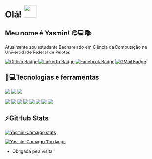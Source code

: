 
# Olá! <img src="https://raw.githubusercontent.com/TheDudeThatCode/TheDudeThatCode/master/Assets/Hi.gif" width="40" height="40" />

## Meu nome é Yasmin! 😊💻📚
Atualmente sou estudante Bacharelado em Ciência da Computação na Universidade Federal de Pelotas


[![Github Badge](https://img.shields.io/badge/-Github-000?style=flat-square&logo=Github&logoColor=white&link=https://github.com/Yasmin-Camargo)](https://github.com/Yasmin-Camargo)
[![Linkedin Badge](https://img.shields.io/badge/-LinkedIn-blue?style=flat-square&logo=Linkedin&logoColor=white&link=https://www.linkedin.com/in/yasmin-souza-camargo-4a036b163/)](https://www.linkedin.com/in/yasmin-souza-camargo-4a036b163/)
[![Facebook Badge](https://img.shields.io/badge/Facebook-1877F2?style=flat-square&logo=facebook&logoColor=white&link=https://web.facebook.com/yasmin.camargo.1291421/)](https://web.facebook.com/yasmin.camargo.1291421/)
[![GMail Badge](https://img.shields.io/badge/Gmail-D14836?style=flat-square&logo=gmail&logoColor=white&link=https://github.com/Yasmin-Camargo)](yasmin.sc@inf.ufpel.edu.br)

## 🚀💻Tecnologias e ferramentas
[<img src="https://img.shields.io/badge/Linux-FCC624?style=for-the-badge&logo=linux&logoColor=black" />]()
[<img src="https://img.shields.io/badge/Ubuntu-E95420?style=for-the-badge&logo=ubuntu&logoColor=white" />]()
[<img src="https://img.shields.io/badge/Windows-0078D6?style=for-the-badge&logo=windows&logoColor=white" />]()

[<img src="https://img.shields.io/badge/Python-FFD43B?style=for-the-badge&logo=python&logoColor=blue" />]()
[<img src="https://img.shields.io/badge/C-00599C?style=for-the-badge&logo=c&logoColor=white" />]()
[<img src="https://img.shields.io/badge/HTML5-E34F26?style=for-the-badge&logo=html5&logoColor=white" />]()
[<img src="https://img.shields.io/badge/CSS3-1572B6?style=for-the-badge&logo=css3&logoColor=white" />]() 
[<img src="https://img.shields.io/badge/JavaScript-323330?style=for-the-badge&logo=javascript&logoColor=F7DF1E" />]() 
[<img src="https://img.shields.io/badge/Java-ED8B00?style=for-the-badge&logo=java&logoColor=white" />]()
[<img src="https://img.shields.io/badge/GIT-E44C30?style=for-the-badge&logo=git&logoColor=white" />]()
[<img src="https://img.shields.io/badge/GitHub-100000?style=for-the-badge&logo=github&logoColor=white" />]()


## ⚡GitHub Stats
[![Yasmin-Camargo stats](https://github-readme-stats.vercel.app/api?username=Yasmin-Camargo&theme=radical)](https://github.com/NOMEGIT/github-readme-stats)

[![Yasmin-Camargo Top langs](https://github-readme-stats.vercel.app/api/top-langs/?username=Yasmin-Camargo&theme=radical)](https://github.com/NOMEGIT/github-readme-stats)


- Obrigada pela visita


<!--

**Yasmin-Camargo/Yasmin-Camargo** is a ✨ _special_ ✨ repository because its `README.md` (this file) appears on your GitHub profile.

Here are some ideas to get you started:

- 🔭 I’m currently working on ...
- 🌱 I’m currently learning ...
- 👯 I’m looking to collaborate on ...
- 🤔 I’m looking for help with ...
- 💬 Ask me about ...
- 📫 How to reach me: ...
- 😄 Pronouns: ...
- ⚡ Fun fact: ...
-->
